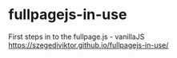 # fullpagejs-in-use
First steps in to the fullpage.js - vanillaJS
https://szegediviktor.github.io/fullpagejs-in-use/
